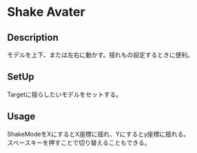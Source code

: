 # Shake Avater

## Description
モデルを上下、または左右に動かす。揺れもの設定するときに便利。

## SetUp
Targetに揺らしたいモデルをセットする。

## Usage
ShakeModeをXにするとX座標に揺れ、Yにするとy座標に揺れる。  
スペースキーを押すことで切り替えることもできる。